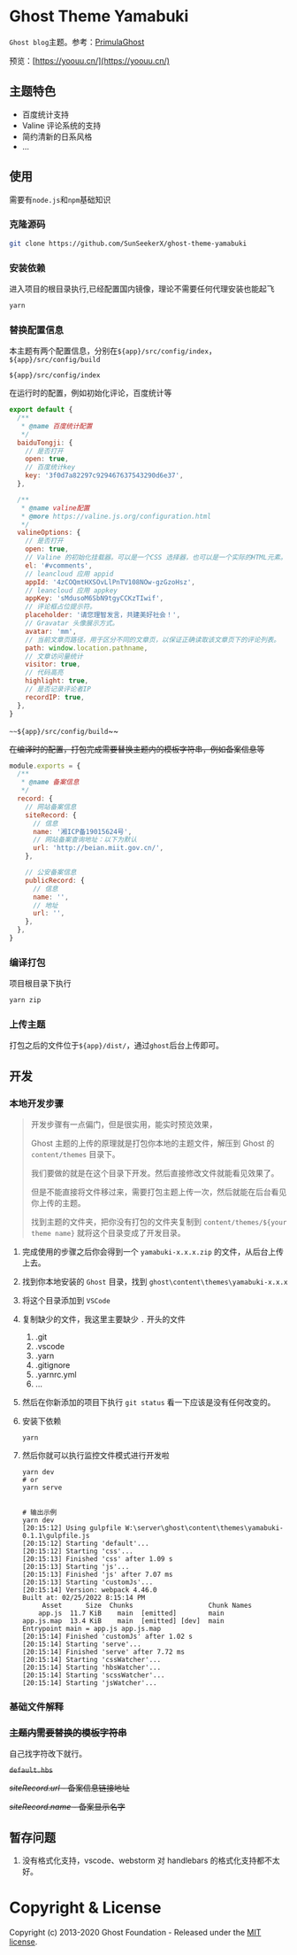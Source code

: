 # Ghost Theme Yamabuki

`Ghost blog`主题。参考：[PrimulaGhost](https://themeix.com/livedemo?theme=PrimulaGhost)

预览：[https://yoouu.cn/](https://yoouu.cn/)



## 主题特色

- 百度统计支持
- Valine 评论系统的支持
- 简约清新的日系风格
- ...

## 使用

需要有`node.js`和`npm`基础知识

### 克隆源码

```bash
git clone https://github.com/SunSeekerX/ghost-theme-yamabuki
```

### 安装依赖

进入项目的根目录执行,已经配置国内镜像，理论不需要任何代理安装也能起飞

```bash
yarn
```

### 替换配置信息

本主题有两个配置信息，分别在`${app}/src/config/index`，`${app}/src/config/build`

`${app}/src/config/index`

在运行时的配置，例如初始化评论，百度统计等

```javascript
export default {
  /**
   * @name 百度统计配置
   */
  baiduTongji: {
    // 是否打开
    open: true,
    // 百度统计key
    key: '3f0d7a82297c929467637543290d6e37',
  },

  /**
   * @name valine配置
   * @more https://valine.js.org/configuration.html
   */
  valineOptions: {
    // 是否打开
    open: true,
    // Valine 的初始化挂载器。可以是一个CSS 选择器，也可以是一个实际的HTML元素。
    el: '#vcomments',
    // leancloud 应用 appid
    appId: '4zCOQmtHXSOvLlPnTV108NOw-gzGzoHsz',
    // leancloud 应用 appkey
    appKey: 'sMdusoM6SbN9tgyCCKzTIwif',
    // 评论框占位提示符。
    placeholder: '请您理智发言，共建美好社会！',
    // Gravatar 头像展示方式。
    avatar: 'mm',
    // 当前文章页路径，用于区分不同的文章页，以保证正确读取该文章页下的评论列表。
    path: window.location.pathname,
    // 文章访问量统计
    visitor: true,
    // 代码高亮
    highlight: true,
    // 是否记录评论者IP
    recordIP: true,
  },
}
```

`~~${app}/src/config/build`~~

~~在编译时的配置，打包完成需要替换主题内的模板字符串，例如备案信息等~~

```javascript
module.exports = {
  /**
   * @name 备案信息
   */
  record: {
    // 网站备案信息
    siteRecord: {
      // 信息
      name: '湘ICP备19015624号',
      // 网站备案查询地址：以下为默认
      url: 'http://beian.miit.gov.cn/',
    },

    // 公安备案信息
    publicRecord: {
      // 信息
      name: '',
      // 地址
      url: '',
    },
  },
}
```

### 编译打包

项目根目录下执行

```bash
yarn zip
```

### 上传主题

打包之后的文件位于`${app}/dist/`，通过`ghost`后台上传即可。

## 开发

### 本地开发步骤

> 开发步骤有一点偏门，但是很实用，能实时预览效果，
>
> Ghost 主题的上传的原理就是打包你本地的主题文件，解压到 Ghost 的 `content/themes` 目录下。
>
> 我们要做的就是在这个目录下开发。然后直接修改文件就能看见效果了。
>
> 但是不能直接将文件移过来，需要打包主题上传一次，然后就能在后台看见你上传的主题。
>
> 找到主题的文件夹，把你没有打包的文件夹复制到 `content/themes/${your theme name}` 就将这个目录变成了开发目录。

1. 完成使用的步骤之后你会得到一个 `yamabuki-x.x.x.zip` 的文件，从后台上传上去。

2. 找到你本地安装的 `Ghost` 目录，找到 `ghost\content\themes\yamabuki-x.x.x`

3. 将这个目录添加到 `VSCode`

4. 复制缺少的文件，我这里主要缺少 `.` 开头的文件

   1. .git
   2. .vscode
   3. .yarn
   4. .gitignore
   5. .yarnrc.yml
   6. ...

5. 然后在你新添加的项目下执行 `git status` 看一下应该是没有任何改变的。

6. 安装下依赖

   ```shell
   yarn
   ```

7. 然后你就可以执行监控文件模式进行开发啦

   ```shell
   yarn dev
   # or
   yarn serve
   
   
   ```

   ```
   # 输出示例
   yarn dev
   [20:15:12] Using gulpfile W:\server\ghost\content\themes\yamabuki-0.1.1\gulpfile.js
   [20:15:12] Starting 'default'...
   [20:15:12] Starting 'css'...
   [20:15:13] Finished 'css' after 1.09 s
   [20:15:13] Starting 'js'...
   [20:15:13] Finished 'js' after 7.07 ms
   [20:15:13] Starting 'customJs'...
   [20:15:14] Version: webpack 4.46.0
   Built at: 02/25/2022 8:15:14 PM
        Asset      Size  Chunks                   Chunk Names
       app.js  11.7 KiB    main  [emitted]        main
   app.js.map  13.4 KiB    main  [emitted] [dev]  main
   Entrypoint main = app.js app.js.map
   [20:15:14] Finished 'customJs' after 1.02 s
   [20:15:14] Starting 'serve'...
   [20:15:14] Finished 'serve' after 7.72 ms
   [20:15:14] Starting 'cssWatcher'...
   [20:15:14] Starting 'hbsWatcher'...
   [20:15:14] Starting 'scssWatcher'...
   [20:15:14] Starting 'jsWatcher'...
   ```

### 基础文件解释



### ~~主题内需要替换的模板字符串~~

自己找字符改下就行。

~~`default.hbs`~~

~~$siteRecord.url$ - 备案信息链接地址~~

~~$siteRecord.name$ - 备案显示名字~~



## 暂存问题

1. 没有格式化支持，vscode、webstorm 对 handlebars 的格式化支持都不太好。

# Copyright & License

Copyright (c) 2013-2020 Ghost Foundation - Released under the [MIT license](LICENSE).
